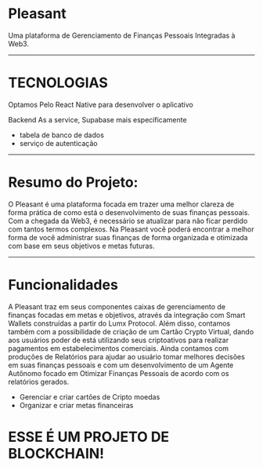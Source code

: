# Pleasant 
Uma plataforma 
de Gerenciamento de Finanças Pessoais Integradas à Web3.  

-------------------------------------------------------------
# TECNOLOGIAS 
Optamos Pelo React Native para desenvolver o aplicativo

Backend As a service, Supabase mais especificamente
 - tabela de banco de dados
 - serviço de autenticação

-------------------------------------------------------------
# Resumo do Projeto: 
O Pleasant é uma plataforma focada em trazer uma melhor clareza de forma prática de como está o desenvolvimento de suas finanças pessoais. Com a chegada da Web3, é necessário se atualizar para não ficar perdido com tantos termos complexos. Na Pleasant você poderá encontrar a melhor forma de você administrar suas finanças de forma organizada e otimizada com base em seus objetivos e metas futuras. 

-------------------------------------------------------------
# Funcionalidades
A Pleasant traz em seus componentes caixas de gerenciamento de finanças focadas em metas e objetivos, através da integração com Smart Wallets construídas a partir do Lumx Protocol. Além disso, contamos também com a possibilidade de criação de um Cartão Crypto Virtual, dando aos usuários poder de está utilizando seus criptoativos para realizar pagamentos em estabelecimentos comerciais. Ainda contamos com produções de Relatórios para ajudar ao usuário tomar melhores decisões em suas finanças pessoais e com um desenvolvimento de um Agente Autônomo focado em Otimizar Finanças Pessoais de acordo com os relatórios gerados.

- Gerenciar e criar cartões de Cripto moedas
- Organizar e criar metas financeiras 

# ESSE É UM PROJETO DE BLOCKCHAIN!
